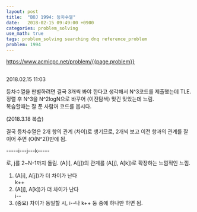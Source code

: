 ```yaml
---
layout: post
title:  "BOJ 1994: 등차수열"
date:   2018-02-15 09:49:00 +0900
categories: problem_solving
use_math: true
tags: problem_solving searching dnq reference_problem
problem: 1994
---
```


<a target="_blank" href="https://www.acmicpc.net/problem/{{page.problem}}">https://www.acmicpc.net/problem/{{page.problem}}</a><br/><br/>
  
2018.02.15 11:03

등차수열을 판별하려면 결국 3개씩 봐야 한다고 생각해서 N^3코드를 제출했는데 TLE.  
정렬 후 N^3을 N^2logN으로 바꾸어 (이진탐색) 맞긴 맞았는데 느림.  
복습할때는 잘 푼 사람꺼 코드를 봅시다.


(2018.3.18 복습)

결국 등차수열은 2개 항의 관계 (차이)로 생기므로, 2개씩 보고 이전 항과의 관계를 잘 이어 주면 \(O(N^2)\)만에 됨.  

-----i---j---k-----

로, j를 2~N-1까지 돌림. (A[i], A[j])의 관계를 (A[j], A[k])로 확장하는 느낌적인 느낌.

1. (A[i], A[j])가 더 차이가 난다  
k++
2. (A[j], A[k])가 더 차이가 난다  
i--
3. (중요) 차이가 동일할 시, i--나 k++ 둥 중에 하나만 하면 됨.